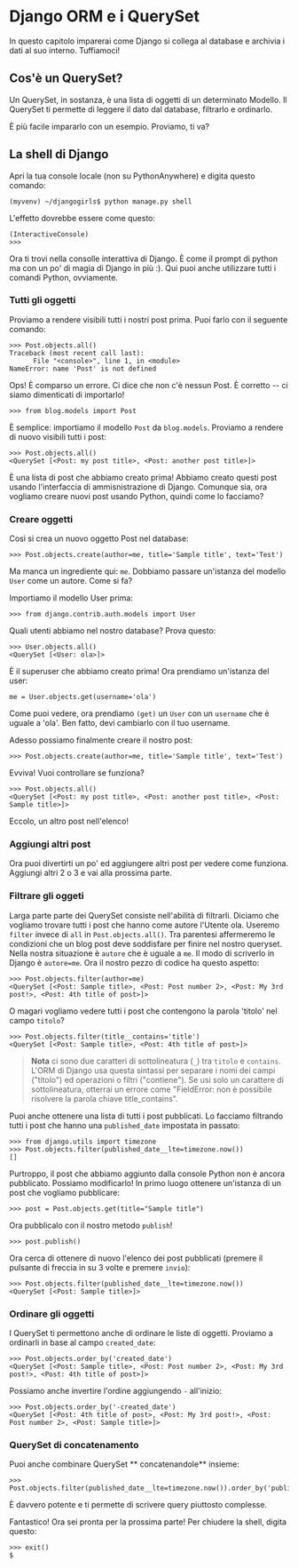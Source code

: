 # Django ORM e i QuerySet

In questo capitolo imparerai come Django si collega al database e archivia i dati al suo interno. Tuffiamoci!

## Cos'è un QuerySet?

Un QuerySet, in sostanza, è una lista di oggetti di un determinato Modello. Il QuerySet ti permette di leggere il dato dal database, filtrarlo e ordinarlo.

È più facile impararlo con un esempio. Proviamo, ti va?

## La shell di Django

Apri la tua console locale (non su PythonAnywhere) e digita questo comando:

    (myvenv) ~/djangogirls$ python manage.py shell


L'effetto dovrebbe essere come questo:

    (InteractiveConsole)
    >>>


Ora ti trovi nella consolle interattiva di Django. È come il prompt di python ma con un po' di magia di Django in più :). Qui puoi anche utilizzare tutti i comandi Python, ovviamente.

### Tutti gli oggetti

Proviamo a rendere visibili tutti i nostri post prima. Puoi farlo con il seguente comando:

    >>> Post.objects.all()
    Traceback (most recent call last):
          File "<console>", line 1, in <module>
    NameError: name 'Post' is not defined


Ops! È comparso un errore. Ci dice che non c'è nessun Post. È corretto -- ci siamo dimenticati di importarlo!

    >>> from blog.models import Post


È semplice: importiamo il modello `Post` da `blog.models`. Proviamo a rendere di nuovo visibili tutti i post:

    >>> Post.objects.all()
    <QuerySet [<Post: my post title>, <Post: another post title>]>


È una lista di post che abbiamo creato prima! Abbiamo creato questi post usando l'interfaccia di ammisnistrazione di Django. Comunque sia, ora vogliamo creare nuovi post usando Python, quindi come lo facciamo?

### Creare oggetti

Così si crea un nuovo oggetto Post nel database:

    >>> Post.objects.create(author=me, title='Sample title', text='Test')


Ma manca un ingrediente qui: `me`. Dobbiamo passare un'istanza del modello `User` come un autore. Come si fa?

Importiamo il modello User prima:

    >>> from django.contrib.auth.models import User


Quali utenti abbiamo nel nostro database? Prova questo:

    >>> User.objects.all()
    <QuerySet [<User: ola>]>


È il superuser che abbiamo creato prima! Ora prendiamo un'istanza del user:

    me = User.objects.get(username='ola')


Come puoi vedere, ora prendiamo `(get)` un `User` con un `username` che è uguale a 'ola'. Ben fatto, devi cambiarlo con il tuo username.

Adesso possiamo finalmente creare il nostro post:

    >>> Post.objects.create(author=me, title='Sample title', text='Test')


Evviva! Vuoi controllare se funziona?

    >>> Post.objects.all()
    <QuerySet [<Post: my post title>, <Post: another post title>, <Post: Sample title>]>


Eccolo, un altro post nell'elenco!

### Aggiungi altri post

Ora puoi divertirti un po' ed aggiungere altri post per vedere come funziona. Aggiungi altri 2 o 3 e vai alla prossima parte.

### Filtrare gli oggeti

Larga parte parte dei QuerySet consiste nell'abilità di filtrarli. Diciamo che vogliamo trovare tutti i post che hanno come autore l'Utente ola. Useremo `filter` invece di `all` in `Post.objects.all()`. Tra parentesi affermeremo le condizioni che un blog post deve soddisfare per finire nel nostro queryset. Nella nostra situazione è `autore` che è uguale a `me`. Il modo di scriverlo in Django è `autore=me`. Ora il nostro pezzo di codice ha questo aspetto:

    >>> Post.objects.filter(author=me)
    <QuerySet [<Post: Sample title>, <Post: Post number 2>, <Post: My 3rd post!>, <Post: 4th title of post>]>


O magari vogliamo vedere tutti i post che contengono la parola 'titolo' nel campo `titolo`?

    >>> Post.objects.filter(title__contains='title')
    <QuerySet [<Post: Sample title>, <Post: 4th title of post>]>


> **Nota** ci sono due caratteri di sottolineatura (`_`) tra `titolo` e `contains`. L'ORM di Django usa questa sintassi per separare i nomi dei campi ("titolo") ed operazioni o filtri ("contiene"). Se usi solo un carattere di sottolineatura, otterrai un errore come "FieldError: non è possibile risolvere la parola chiave title_contains".

Puoi anche ottenere una lista di tutti i post pubblicati. Lo facciamo filtrando tutti i post che hanno una `published_date` impostata in passato:

    >>> from django.utils import timezone
    >>> Post.objects.filter(published_date__lte=timezone.now())
    []

Purtroppo, il post che abbiamo aggiunto dalla console Python non è ancora pubblicato. Possiamo modificarlo! In primo luogo ottenere un'istanza di un post che vogliamo pubblicare:

    >>> post = Post.objects.get(title="Sample title")


Ora pubblicalo con il nostro metodo `publish`!

    >>> post.publish()


Ora cerca di ottenere di nuovo l'elenco dei post pubblicati (premere il pulsante di freccia in su 3 volte e premere `invio`):

    >>> Post.objects.filter(published_date__lte=timezone.now())
    <QuerySet [<Post: Sample title>]>


### Ordinare gli oggetti

I QuerySet ti permettono anche di ordinare le liste di oggetti. Proviamo a ordinarli in base al campo `created_date`:

    >>> Post.objects.order_by('created_date')
    <QuerySet [<Post: Sample title>, <Post: Post number 2>, <Post: My 3rd post!>, <Post: 4th title of post>]>


Possiamo anche invertire l'ordine aggiungendo `-` all'inizio:

    >>> Post.objects.order_by('-created_date')
    <QuerySet [<Post: 4th title of post>, <Post: My 3rd post!>, <Post: Post number 2>, <Post: Sample title>]>


### QuerySet di concatenamento

Puoi anche combinare QuerySet ** concatenandole** insieme:

    >>> Post.objects.filter(published_date__lte=timezone.now()).order_by('published_date')


È davvero potente e ti permette di scrivere query piuttosto complesse.

Fantastico! Ora sei pronta per la prossima parte! Per chiudere la shell, digita questo:

    >>> exit()
    $
